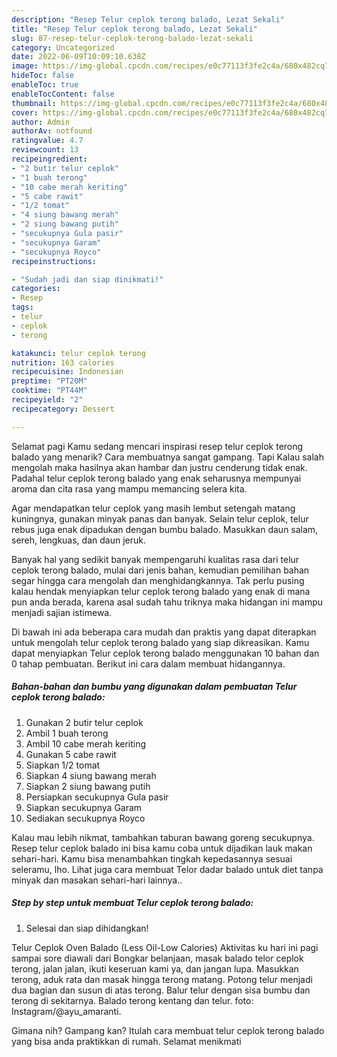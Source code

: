 ```yaml
---
description: "Resep Telur ceplok terong balado, Lezat Sekali"
title: "Resep Telur ceplok terong balado, Lezat Sekali"
slug: 87-resep-telur-ceplok-terong-balado-lezat-sekali
category: Uncategorized
date: 2022-06-09T10:09:10.638Z
image: https://img-global.cpcdn.com/recipes/e0c77113f3fe2c4a/680x482cq70/telur-ceplok-terong-balado-foto-resep-utama.jpg
hideToc: false
enableToc: true
enableTocContent: false
thumbnail: https://img-global.cpcdn.com/recipes/e0c77113f3fe2c4a/680x482cq70/telur-ceplok-terong-balado-foto-resep-utama.jpg
cover: https://img-global.cpcdn.com/recipes/e0c77113f3fe2c4a/680x482cq70/telur-ceplok-terong-balado-foto-resep-utama.jpg
author: Admin
authorAv: notfound
ratingvalue: 4.7
reviewcount: 13
recipeingredient:
- "2 butir telur ceplok"
- "1 buah terong"
- "10 cabe merah keriting"
- "5 cabe rawit"
- "1/2 tomat"
- "4 siung bawang merah"
- "2 siung bawang putih"
- "secukupnya Gula pasir"
- "secukupnya Garam"
- "secukupnya Royco"
recipeinstructions:

- "Sudah jadi dan siap dinikmati!"
categories:
- Resep
tags:
- telur
- ceplok
- terong

katakunci: telur ceplok terong 
nutrition: 163 calories
recipecuisine: Indonesian
preptime: "PT20M"
cooktime: "PT44M"
recipeyield: "2"
recipecategory: Dessert

---
```



Selamat pagi Kamu sedang mencari inspirasi resep telur ceplok terong balado yang menarik? Cara membuatnya sangat gampang. Tapi Kalau salah mengolah maka hasilnya akan hambar dan justru cenderung tidak enak. Padahal telur ceplok terong balado yang enak seharusnya mempunyai aroma dan cita rasa yang mampu memancing selera kita.


Agar mendapatkan telur ceplok yang masih lembut setengah matang kuningnya, gunakan minyak panas dan banyak. Selain telur ceplok, telur rebus juga enak dipadukan dengan bumbu balado. Masukkan daun salam, sereh, lengkuas, dan daun jeruk.

Banyak hal yang sedikit banyak mempengaruhi kualitas rasa dari telur ceplok terong balado, mulai dari jenis bahan, kemudian pemilihan bahan segar hingga cara mengolah dan menghidangkannya. Tak perlu pusing kalau hendak menyiapkan telur ceplok terong balado yang enak di mana pun anda berada, karena asal sudah tahu triknya maka hidangan ini mampu menjadi sajian istimewa.


Di bawah ini ada beberapa cara mudah dan praktis yang dapat diterapkan untuk mengolah telur ceplok terong balado yang siap dikreasikan. Kamu dapat menyiapkan Telur ceplok terong balado menggunakan 10 bahan dan 0 tahap pembuatan. Berikut ini cara dalam membuat hidangannya.

<!--inarticleads1-->

##### Bahan-bahan dan bumbu yang digunakan dalam pembuatan Telur ceplok terong balado:

1. Gunakan 2 butir telur ceplok
1. Ambil 1 buah terong
1. Ambil 10 cabe merah keriting
1. Gunakan 5 cabe rawit
1. Siapkan 1/2 tomat
1. Siapkan 4 siung bawang merah
1. Siapkan 2 siung bawang putih
1. Persiapkan secukupnya Gula pasir
1. Siapkan secukupnya Garam
1. Sediakan secukupnya Royco


Kalau mau lebih nikmat, tambahkan taburan bawang goreng secukupnya. Resep telur ceplok balado ini bisa kamu coba untuk dijadikan lauk makan sehari-hari. Kamu bisa menambahkan tingkah kepedasannya sesuai seleramu, lho. Lihat juga cara membuat Telor dadar balado untuk diet tanpa minyak dan masakan sehari-hari lainnya.. 

<!--inarticleads2-->

##### Step by step untuk membuat Telur ceplok terong balado:


1. Selesai dan siap dihidangkan!

Telur Ceplok Oven Balado (Less Oil-Low Calories) Aktivitas ku hari ini pagi sampai sore diawali dari Bongkar belanjaan, masak balado telor ceplok terong, jalan jalan, ikuti keseruan kami ya, dan jangan lupa. Masukkan terong, aduk rata dan masak hingga terong matang. Potong telur menjadi dua bagian dan susun di atas terong. Balur telur dengan sisa bumbu dan terong di sekitarnya. Balado terong kentang dan telur. foto: Instagram/@ayu_amaranti. 

Gimana nih? Gampang kan? Itulah cara membuat telur ceplok terong balado yang bisa anda praktikkan di rumah. Selamat menikmati
